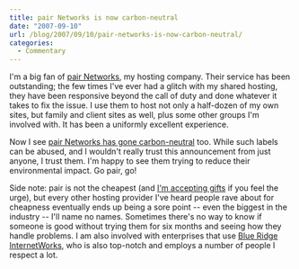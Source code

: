 ```yaml
---
title: pair Networks is now carbon-neutral
date: "2007-09-10"
url: /blog/2007/09/10/pair-networks-is-now-carbon-neutral/
categories:
  - Commentary
---
```

I'm a big fan of [pair Networks](http://www.pair.com/), my hosting company. Their service has been outstanding; the few times I've ever had a glitch with my shared hosting, they have been responsive beyond the call of duty and done whatever it takes to fix the issue. I use them to host not only a half-dozen of my own sites, but family and client sites as well, plus some other groups I'm involved with. It has been a uniformly excellent experience.

Now I see [pair Networks has gone carbon-neutral](http://www.pair.com/news/) too. While such labels can be abused, and I wouldn't really trust this announcement from just anyone, I trust them. I'm happy to see them trying to reduce their environmental impact. Go pair, go!

Side note: pair is not the cheapest (and [I'm accepting gifts](/blog/donate/) if you feel the urge), but every other hosting provider I've heard people rave about for cheapness eventually ends up being a sore point -- even the biggest in the industry -- I'll name no names. Sometimes there's no way to know if someone is good without trying them for six months and seeing how they handle problems. I am also involved with enterprises that use [Blue Ridge InternetWorks](http://www.briworks.net/), who is also top-notch and employs a number of people I respect a lot.


